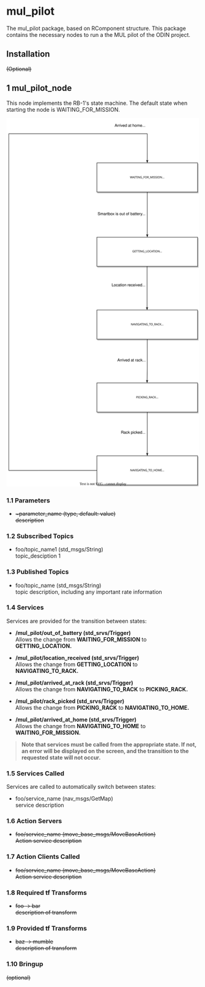 # mul_pilot

The mul_pilot package, based on RComponent structure. This package contains the necessary nodes to run a the MUL pilot of the ODIN project.

## Installation

~~(Optional)~~


## 1 mul_pilot_node

This node implements the RB-1's state machine. The default state when starting the node is WAITING_FOR_MISSION.

<p align="center">
  <img src="docs/diagrams/rb1.drawio.svg" alt="RB-1's state machine" />
</p>

### 1.1 Parameters

* <del>~parameter_name (type, default: value)\
   description</del>
   
### 1.2 Subscribed Topics

* foo/topic_name1 (std_msgs/String)\
  topic_desciption 1

### 1.3 Published Topics

* foo/topic_name (std_msgs/String)\
  topic description, including any important rate information

### 1.4 Services

Services are provided for the transition between states:

* **/mul_pilot/out_of_battery (std_srvs/Trigger)**\
  Allows the change from **WAITING_FOR_MISSION** to **GETTING_LOCATION.**

* **/mul_pilot/location_received (std_srvs/Trigger)**\
  Allows the change from **GETTING_LOCATION** to **NAVIGATING_TO_RACK.**

* **/mul_pilot/arrived_at_rack (std_srvs/Trigger)**\
  Allows the change from **NAVIGATING_TO_RACK** to **PICKING_RACK.**

* **/mul_pilot/rack_picked (std_srvs/Trigger)**\
  Allows the change from **PICKING_RACK** to **NAVIGATING_TO_HOME.**

* **/mul_pilot/arrived_at_home (std_srvs/Trigger)**\
  Allows the change from **NAVIGATING_TO_HOME** to **WAITING_FOR_MISSION.**

> **Note that services must be called from the appropriate state. If not, an error will be displayed on the screen, and the transition to the requested state will not occur.**

### 1.5 Services Called

Services are called to automatically switch between states:

* foo/service_name (nav_msgs/GetMap)\
  service description

### 1.6 Action Servers

* ~~foo/service_name (move_base_msgs/MoveBaseAction)\
  Action service description~~

### 1.7 Action Clients Called

* ~~foo/service_name (move_base_msgs/MoveBaseAction)\
  Action service description~~

### 1.8 Required tf Transforms

* ~~foo → bar\
  description of transform~~

### 1.9 Provided tf Transforms

* ~~baz → mumble\
  description of transform~~

### 1.10 Bringup

~~(optional)~~
